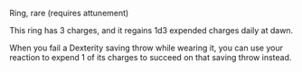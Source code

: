 Ring, rare (requires attunement) 

This ring has 3 charges, and it regains 1d3 expended charges daily at dawn. 

When you fail a Dexterity saving throw while wearing it, you can use your reaction to expend 1 of its charges to succeed on that saving throw instead.